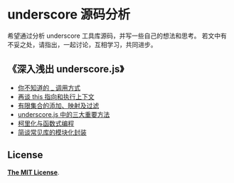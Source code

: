 # underscore 源码分析

希望通过分析 underscore 工具库源码，并写一些自己的想法和思考。
若文中有不妥之处，请指出，一起讨论，互相学习，共同进步。

## 《深入浅出 underscore.js》

- [你不知道的 _ 调用方式](https://github.com/qinghuanI/underscore-source-code-analysis/issues/1)
- [再谈 this 指向和执行上下文](https://github.com/qinghuanI/underscore-source-code-analysis/issues/2)
- [有限集合的添加、映射及过滤](https://github.com/qinghuanI/underscore-source-code-analysis/issues/5)
- [underscore.js 中的三大重要方法](https://github.com/qinghuanI/underscore-source-code-analysis/issues/6)
- [柯里化与函数式编程](https://github.com/qinghuanI/underscore-source-code-analysis/issues/7)
- [简谈常见库的模块化封装](https://github.com/qinghuanI/underscore-source-code-analysis/issues/8)

## License

[**The MIT License**](LICENSE).